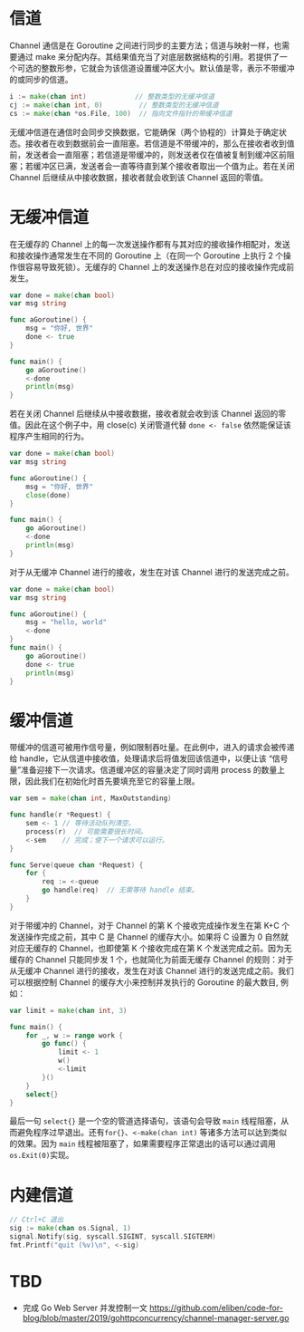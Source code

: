 # 信道

Channel 通信是在 Goroutine 之间进行同步的主要方法；信道与映射一样，也需要通过 make 来分配内存。其结果值充当了对底层数据结构的引用。若提供了一个可选的整数形参，它就会为该信道设置缓冲区大小。默认值是零，表示不带缓冲的或同步的信道。

```go
i := make(chan int)            // 整数类型的无缓冲信道
cj := make(chan int, 0)         // 整数类型的无缓冲信道
cs := make(chan *os.File, 100)  // 指向文件指针的带缓冲信道
```

无缓冲信道在通信时会同步交换数据，它能确保（两个协程的）计算处于确定状态。接收者在收到数据前会一直阻塞。若信道是不带缓冲的，那么在接收者收到值前，发送者会一直阻塞；若信道是带缓冲的，则发送者仅在值被复制到缓冲区前阻塞；若缓冲区已满，发送者会一直等待直到某个接收者取出一个值为止。若在关闭 Channel 后继续从中接收数据，接收者就会收到该 Channel 返回的零值。

# 无缓冲信道

在无缓存的 Channel 上的每一次发送操作都有与其对应的接收操作相配对，发送和接收操作通常发生在不同的 Goroutine 上（在同一个 Goroutine 上执行 2 个操作很容易导致死锁）。无缓存的 Channel 上的发送操作总在对应的接收操作完成前发生。

```go
var done = make(chan bool)
var msg string

func aGoroutine() {
	msg = "你好, 世界"
	done <- true
}

func main() {
	go aGoroutine()
	<-done
	println(msg)
}
```

若在关闭 Channel 后继续从中接收数据，接收者就会收到该 Channel 返回的零值。因此在这个例子中，用 close(c) 关闭管道代替 `done <- false` 依然能保证该程序产生相同的行为。

```go
var done = make(chan bool)
var msg string

func aGoroutine() {
	msg = "你好, 世界"
	close(done)
}

func main() {
	go aGoroutine()
	<-done
	println(msg)
}
```

对于从无缓冲 Channel 进行的接收，发生在对该 Channel 进行的发送完成之前。

```go
var done = make(chan bool)
var msg string

func aGoroutine() {
	msg = "hello, world"
	<-done
}
func main() {
	go aGoroutine()
	done <- true
	println(msg)
}
```

# 缓冲信道

带缓冲的信道可被用作信号量，例如限制吞吐量。在此例中，进入的请求会被传递给 handle，它从信道中接收值，处理请求后将值发回该信道中，以便让该 “信号量”准备迎接下一次请求。信道缓冲区的容量决定了同时调用 process 的数量上限，因此我们在初始化时首先要填充至它的容量上限。

```go
var sem = make(chan int, MaxOutstanding)

func handle(r *Request) {
	sem <- 1 // 等待活动队列清空。
	process(r)  // 可能需要很长时间。
	<-sem    // 完成；使下一个请求可以运行。
}

func Serve(queue chan *Request) {
	for {
		req := <-queue
		go handle(req)  // 无需等待 handle 结束。
	}
}
```

对于带缓冲的 Channel，对于 Channel 的第 K 个接收完成操作发生在第 K+C 个发送操作完成之前，其中 C 是 Channel 的缓存大小。如果将 C 设置为 0 自然就对应无缓存的 Channel，也即使第 K 个接收完成在第 K 个发送完成之前。因为无缓存的 Channel 只能同步发 1 个，也就简化为前面无缓存 Channel 的规则：对于从无缓冲 Channel 进行的接收，发生在对该 Channel 进行的发送完成之前。我们可以根据控制 Channel 的缓存大小来控制并发执行的 Goroutine 的最大数目, 例如：

```go
var limit = make(chan int, 3)

func main() {
	for _, w := range work {
		go func() {
			limit <- 1
			w()
			<-limit
		}()
	}
	select{}
}
```

最后一句 `select{}` 是一个空的管道选择语句，该语句会导致 `main` 线程阻塞，从而避免程序过早退出。还有`for{}`、`<-make(chan int)` 等诸多方法可以达到类似的效果。因为 `main` 线程被阻塞了，如果需要程序正常退出的话可以通过调用`os.Exit(0)`实现。

# 内建信道

```go
// Ctrl+C 退出
sig := make(chan os.Signal, 1)
signal.Notify(sig, syscall.SIGINT, syscall.SIGTERM)
fmt.Printf("quit (%v)\n", <-sig)
```

# TBD

- 完成 Go Web Server 并发控制一文 https://github.com/eliben/code-for-blog/blob/master/2019/gohttpconcurrency/channel-manager-server.go
